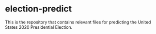# election-predict
This is the repository that contains relevant files for predicting the United States 2020 Presidential Election.
